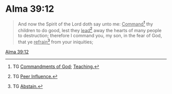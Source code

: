 # Alma 39:12

> And now the Spirit of the Lord doth say unto me: <u>Command</u>[^a] thy children to do good, lest they <u>lead</u>[^b] away the hearts of many people to destruction; therefore I command you, my son, in the fear of God, that ye <u>refrain</u>[^c] from your iniquities;

[Alma 39:12](https://www.churchofjesuschrist.org/study/scriptures/bofm/alma/39?lang=eng&id=p12#p12)


[^a]: TG [Commandments of God](https://www.churchofjesuschrist.org/study/scriptures/tg/commandments-of-god?lang=eng); [Teaching.](https://www.churchofjesuschrist.org/study/scriptures/tg/teaching?lang=eng)
[^b]: TG [Peer Influence.](https://www.churchofjesuschrist.org/study/scriptures/tg/peer-influence?lang=eng)
[^c]: TG [Abstain.](https://www.churchofjesuschrist.org/study/scriptures/tg/abstain?lang=eng)
